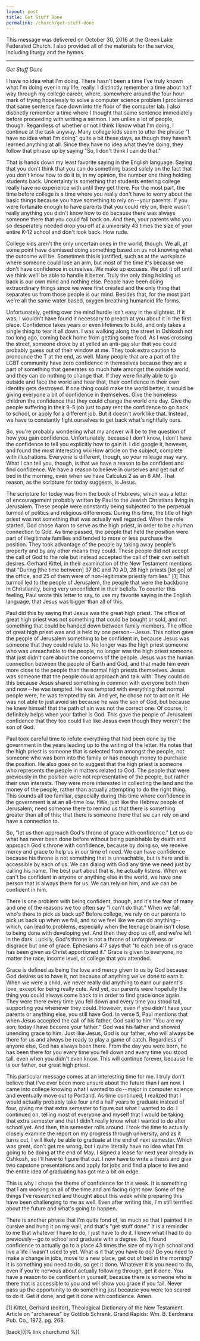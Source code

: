 ```yaml
---
layout: post
title: Get Stuff Done
permalink: /church/get-stuff-done
---
```


This message was delivered on October 30, 2016 at the Green Lake Federated Church. 
I also provided all of the materials for the service, including liturgy and the hymns. 

* * * 

_Get Stuff Done_

I have no idea what I'm doing. There hasn't been a time I've truly known what I'm doing ever in my life, really. I distinctly remember a time about half way through my college career, where, somewhere around the four hour mark of trying hopelessly to solve a computer science problem I proclaimed that same sentence face down into the floor of the computer lab. I also distinctly remember a time where I thought that same sentence immediately before proceeding with writing a sermon. I am unlike a lot of people, though. Regardless of whether or not I think I know what I'm doing, I continue at the task anyway. Many college kids seem to utter the phrase "I have no idea what I'm doing" quite a bit these days, as though they haven't learned anything at all. Since they have no idea what they're doing, they follow that phrase up by saying "So, I don't think I can do that."


That is hands down my least favorite saying in the English language. Saying that you don't think that you can do something based solely on the fact that you don't know how to do it is, in my opinion, the number one thing holding students back. Uncertainty is something that students entering college really have no experience with until they get there. For the most part, the time before college is a time where you really don't have to worry about the basic things because you have something to rely on -- your parents. If you were fortunate enough to have parents that you could rely on, there wasn't really anything you didn't know how to do because there was always someone there that you could fall back on. And then, your parents who you so desperately needed drop you off at a university 43 times the size of your entire K-12 school and don't look back. How rude.


College kids aren't the only uncertain ones in the world, though. We all, at some point have dismissed doing something based on us not knowing what the outcome will be.  Sometimes this is justified, such as at the workplace where someone could lose an arm, but most of the time it's because we don't have confidence in ourselves. We make up excuses. We put it off until we think we'll be able to handle it better. Truly the only thing holding us back is our own mind and nothing else. People have been doing extraordinary things since we were first created and the only thing that separates us from those people is our mind. Besides that, for the most part we're all the same water based, oxygen breathing humanoid life forms.


Unfortunately, getting over the mind hurdle isn't easy in the slightest. If it was, I wouldn't have found it necessary to preach at you about it in the first place. Confidence takes years or even lifetimes to build, and only takes a single thing to tear it all down. I was walking along the street in Oshkosh not too long ago, coming back home from getting some food. As I was crossing the street, someone drove by at yelled an anti-gay slur that you could probably guess out of their window at me. They took extra caution to pronounce the T at the end, as well. Many people that are a part of the LGBT community have zero confidence in themselves because they are a part of something that generates so much hate amongst the outside world, and they can do nothing to change that. If they were finally able to go outside and face the world and hear that, their confidence in their own identity gets destroyed. If one thing could make the world better, it would be giving everyone a bit of confidence in themselves. Give the homeless children the confidence that they could change the world one day. Give the people suffering in their 9–5 job just to pay rent the confidence to go back to school, or apply for a different job. But it doesn't work like that. Instead, we have to constantly fight ourselves to get back what's rightfully ours.


So, you're probably wondering what my answer will be to the question of how you gain confidence. Unfortunately, because I don't know, I don't have the confidence to tell you explicitly how to gain it. I did google it, however, and found the most interesting wikiHow article on the subject, complete with illustrations. Everyone is different, though, so your mileage may vary. What I can tell you, though, is that we have a reason to be confident and find confidence. We have a reason to believe in ourselves and get out of bed in the morning, even when we have Calculus 2 as an 8 AM. That reason, as the scripture for today suggests, is Jesus.


The scripture for today was from the book of Hebrews, which was a letter of encouragement probably written by Paul to the Jewish Christians living in Jerusalem. These people were constantly being subjected to the perpetual turmoil of politics and religious differences. During this time, the title of high priest was not something that was actually well regarded. When the role started, God chose Aaron to serve as the high priest, in order to be a human connection to God. As time passed, the people that held the position were part of illegitimate families and tended to more or less purchase the position. They took advantage of the people by taking away people's property and by any other means they could. These people did not accept the call of God to the role but instead accepted the call of their own selfish desires. Gerhard Kittel, in their examination of the New Testament mentions that "During [the time between] 37 BC and 70 AD, 28 high priests [let go] of the office, and 25 of them were of non-legitimate priestly families." [1] This turmoil led to the people of Jerusalem, the people that were the backbone in Christianity, being very unconfident in their beliefs. To counter this feeling, Paul wrote this letter to say, to use my favorite saying in the English language, that Jesus was bigger than all of this.


Paul did this by saying that Jesus was the great high priest. The office of great high priest was not something that could be bought or sold, and not something that could be handed down between family members. The office of great high priest was and is held by one person -- Jesus. This notion gave the people of Jerusalem something to be confident in, because Jesus was someone that they could relate to. No longer was the high priest someone who was unreachable to the people, no longer was the high priest someone that just didn't care about the concerns of the people. Jesus was the human connection between the people of Earth and God, and that made him even more close to the people than the normal high priests themselves. Jesus was someone that the people could approach and talk with. They could do this because Jesus shared something in common with everyone both then and now -- he was tempted. He was tempted with everything that normal people were, he was tempted by sin. And yet, he chose not to act on it. He was not able to just avoid sin because he was the son of God, but because he knew himself that the path of sin was not the correct one. Of course, it definitely helps when your father is God. This gave the people of Jerusalem confidence that they too could live like Jesus even though they weren't the son of God.


Paul took careful time to refute everything that had been done by the government in the years leading up to the writing of the letter. He notes that the high priest is someone that is selected from amongst the people, not someone who was born into the family or has enough money to purchase the position. He also goes on to suggest that the high priest is someone who represents the people in matters related to God. The people that were previously in the position were not representative of the people, but rather their own interests. They were more interested in collecting the land and the money of the people, rather than actually attempting to do the right thing. This sounds all too familiar, especially during this time where confidence in the government is at an all-time low. hWe, just like the Hebrew people of Jerusalem, need someone there to remind us that there is something greater than all of this; that there is someone there that we can rely on and have a connection to.


So, "let us then approach God's throne of grace with confidence." Let us do what has never been done before without being punishable by death and approach God's throne with confidence, because by doing so, we receive mercy and grace to help us in our time of need. We can have confidence because his throne is not something that is unreachable, but is here and is accessible by each of us. We can dialog with God any time we need just by calling his name. The best part about that is, he actually listens. When we can't be confident in anyone or anything else in the world, we have one person that is always there for us. We can rely on him, and we can be confident in him.


There is one problem with being confident, though, and it's the fear of many and one of the reasons we too often say "I can't do that." When we fall, who's there to pick us back up? Before college, we rely on our parents to pick us back up when we fall, and so we feel like we can do anything -- which, can lead to problems, especially when the teenage brain isn't close to being done with developing yet. And then they drop us off, and we're left in the dark. Luckily, God's throne is not a throne of unforgiveness or disgrace but one of grace. Ephesians 4:7 says that "to each one of us grace has been given as Christ apportioned it." Grace is given to everyone, no matter the race, income level, or college that you attended.


Grace is defined as being the love and mercy given to us by God because God desires us to have it, not because of anything we've done to earn it. When we were a child, we never really did anything to earn our parent's love, except for being really cute. And yet, our parents were hopefully the thing you could always come back to in order to find grace once again. They were there every time you fell down and every time you stood tall, supporting you whenever they could. However, even if you didn't have your parents or anything else, you still have God. In verse 5, Paul mentions that when Jesus accepted the call of his father, God said to him "You are my son; today I have become your father." God was his father and showed unending grace to him. Just like Jesus, God is our father, who will always be there for us and always be ready to play a game of catch. Regardless of anyone else, God has always been there. From the day you were born, he has been there for you every time you fell down and every time you stood tall, even when you didn't even know. This will continue forever, because he is our father, our great high priest.


This particular message comes at an interesting time for me. I truly don't believe that I've ever been more unsure about the future than I am now. I came into college knowing what I wanted to do -- major in computer science and eventually move out to Portland. As time continued, I realized that I would actually probably take four and a half years to graduate instead of four, giving me that extra semester to figure out what I wanted to do. I continued on, telling most of everyone and myself that I would be taking that extra semester and that I didn't really know what I wanted to do after school yet. And then, this semester rolls around. I took the time to actually closely examine the report on my progress through university, and as it turns out, I will likely be able to graduate at the end of next semester. Which was great, don't get me wrong, but I quite literally have no idea what I'm going to be doing at the end of May. I signed a lease for next year already in Oshkosh, so I'll have to figure that out. I now have to write a thesis and give two capstone presentations and apply for jobs and find a place to live and the entire idea of graduating has got me a bit on edge.


This is why I chose the theme of confidence for this week. It is something that I am working on all of the time and am facing right now. Some of the things I've researched and thought about this week while preparing this have been challenging to me as well. Even after writing this, I'm still terrified about the future and what's going to happen.


There is another phrase that I'm quite fond of, so much so that I painted it in cursive and hung it on my wall, and that's "get stuff done." It is a reminder to me that whatever I have to do, I just have to do it. I knew what I had to do previously -- go to school and graduate with a degree. So, I found confidence to actually go to a place 43 times the size of my high school and live a life I wasn't used to yet. What is it that you have to do? Do you need to make a change in jobs, move to a new place, get out of bed in the morning? It is something you need to do, so get it done. Whatever it is you need to do, even if you're nervous about actually following through, get it done. You have a reason to be confident in yourself, because there is someone who is there that is accessible to you and will show you grace if you fail. Never pass up the opportunity to do something just because you were too scared to do it. Get it done, and get it done with confidence. Amen.


[1] Kittel, Gerhard (editor), Theological Dictionary of the New Testament. Article on "archiereus" 
    by Gottlob Schrenk. Grand Rapids: Wm. B. Eerdmans Pub. Co., 1972. pg. 268.

[back]({% link church.md %})